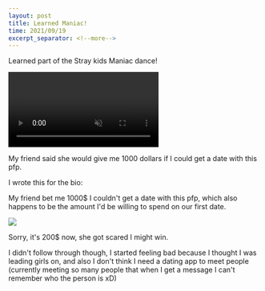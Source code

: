 ```yaml
---
layout: post
title: Learned Maniac! 
time: 2021/09/19
excerpt_separator: <!--more-->
---
```


Learned part of the Stray kids Maniac dance!

<video controls loop autoplay muted>
<source src="{{site.baseurl}}/assets/Sports/maniac.mp4" type="video/mp4">
</video>

My friend said she would give me 1000 dollars if I could get a date with this pfp.


I wrote this for the bio:

My friend bet me 1000$ I couldn't get a date with this pfp, which also happens to be the amount I'd be willing to spend on our first date.

<img src="{{site.baseurl}}/assets/Images/tinder.png">

Sorry, it's 200$ now, she got scared I might win.

I didn't follow through though, I started feeling bad because I thought I was leading girls on, and also I don't think I need a dating app to meet people (currently meeting so many people that when I get a message I can't remember who the person is xD)

<!--more-->

